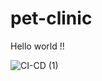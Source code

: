 # pet-clinic
Hello world !!

![CI-CD (1)](https://user-images.githubusercontent.com/43706100/136903628-3b632f8e-994b-4bfd-81b4-5774c797d1cc.png)
